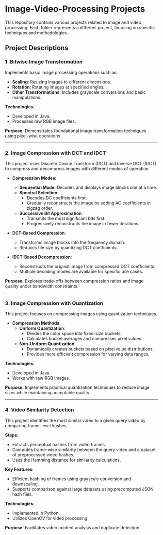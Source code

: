 # Image-Video-Processing Projects

This repository contains various projects related to image and video processing. Each folder represents a different project, focusing on specific techniques and methodologies.

## Project Descriptions

### 1. **Bitwise Image Transformation**
Implements basic image processing operations such as:
- **Scaling**: Resizing images to different dimensions.
- **Rotation**: Rotating images at specified angles.
- **Other Transformations**: Includes grayscale conversions and basic manipulations.

**Technologies**:
- Developed in Java.
- Processes raw RGB image files.

**Purpose**: Demonstrates foundational image transformation techniques using pixel-wise operations.

---

### 2. **Image Compression with DCT and IDCT**
This project uses Discrete Cosine Transform (DCT) and Inverse DCT (IDCT) to compress and decompress images with different modes of operation.

- **Compression Modes**:
  - **Sequential Mode**: Decodes and displays image blocks one at a time.
  - **Spectral Selection**:
    - Decodes DC coefficients first.
    - Gradually reconstructs the image by adding AC coefficients in zigzag order.
  - **Successive Bit Approximation**:
    - Transmits the most significant bits first.
    - Progressively reconstructs the image in fewer iterations.

- **DCT-Based Compression**:
  - Transforms image blocks into the frequency domain.
  - Reduces file size by quantizing DCT coefficients.
- **IDCT-Based Decompression**:
  - Reconstructs the original image from compressed DCT coefficients.
  - Multiple decoding modes are available for specific use cases.

**Purpose**: Explores trade-offs between compression ratios and image quality under bandwidth constraints.

---

### 3. **Image Compression with Quantization**
This project focuses on compressing images using quantization techniques.

- **Compression Methods**:
  - **Uniform Quantization**:
    - Divides the color space into fixed-size buckets.
    - Calculates bucket averages and compresses pixel values.
  - **Non-Uniform Quantization**:
    - Dynamically creates buckets based on pixel value distributions.
    - Provides more efficient compression for varying data ranges.

**Technologies**:
- Developed in Java.
- Works with raw RGB images.

**Purpose**: Implements practical quantization techniques to reduce image sizes while maintaining acceptable quality.

---

### 4. **Video Similarity Detection**
This project identifies the most similar video to a given query video by comparing frame-level hashes.

**Steps**:
- Extracts perceptual hashes from video frames.
- Computes frame-wise similarity between the query video and a dataset of preprocessed video hashes.
- Uses the Hamming distance for similarity calculations.

**Key Features**:
- Efficient hashing of frames using grayscale conversion and downscaling.
- Supports comparison against large datasets using precomputed JSON hash files.

**Technologies**:
- Implemented in Python.
- Utilizes OpenCV for video processing.

**Purpose**: Facilitates video content analysis and duplicate detection.

 
